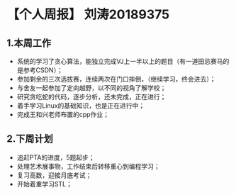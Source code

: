 # 【个人周报】 刘涛20189375
## 1.本周工作
* 系统的学习了贪心算法，能独立完成VJ上一半以上的题目（有一道田忌赛马的是参考CSDN）；
* 参加剩余的三次选拔赛，连续两次在门口摔倒，（继续学习，终会进去）；
* 与舍友一起参加了定向越野，以不同的视角了解学校；
* 研究贪吃蛇的代码，逐步分析，还未完成，正在进行；
* 着手学习Linux的基础知识，也是正在进行中；
* 完成王和兴老师布置的cpp作业；
## 2.下周计划
* 追赶PTA的进度，5题起步；
* 处理艺术展事物，工作结束后转移重心到编程学习；
* 复习高数，迎接月底考试；
* 开始着重学习STL；
